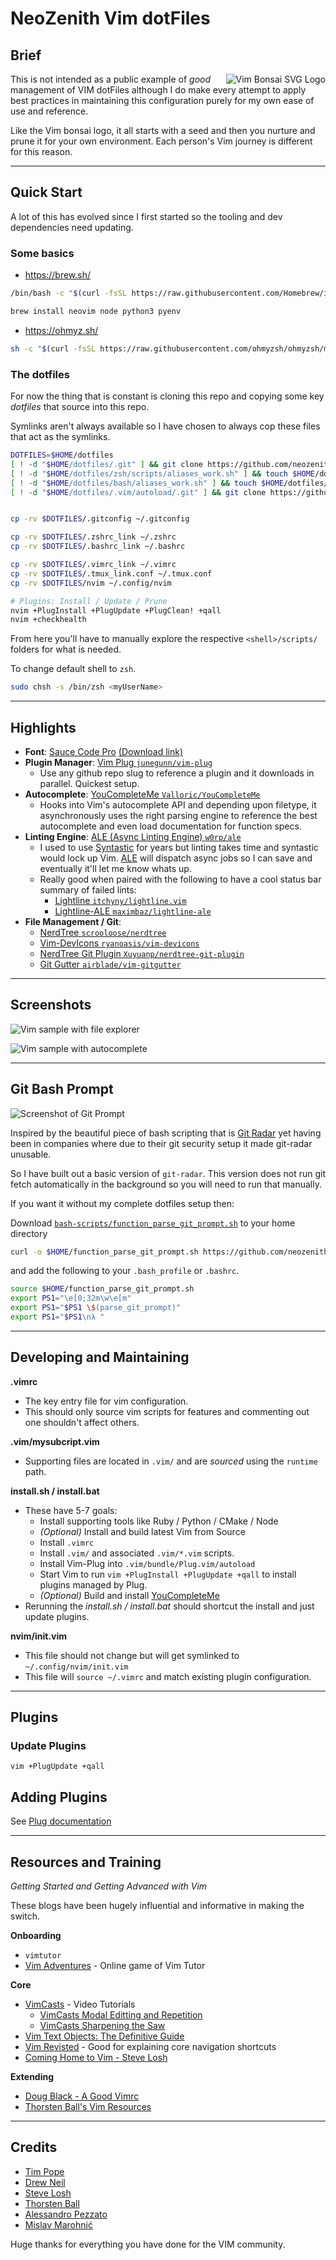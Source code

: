 # NeoZenith Vim dotFiles

## Brief

<img 
  align="right"
  alt="Vim Bonsai SVG Logo"
  src="https://neozenith.github.io/images/vim-bonsai.svg" 
/>

This is not intended as a public example of *good* management of VIM dotFiles 
although I do make every attempt to apply best practices in maintaining this 
configuration purely for my own ease of use and reference. 

Like the Vim bonsai logo, it all starts with a seed and then you nurture 
and prune it for your own environment. Each person's Vim journey is different
for this reason.


----

## Quick Start

A lot of this has evolved since I first started so the tooling and dev dependencies need updating.

### Some basics

 - https://brew.sh/

```sh
/bin/bash -c "$(curl -fsSL https://raw.githubusercontent.com/Homebrew/install/HEAD/install.sh)"
```

```sh
brew install neovim node python3 pyenv
```

- https://ohmyz.sh/

```sh
sh -c "$(curl -fsSL https://raw.githubusercontent.com/ohmyzsh/ohmyzsh/master/tools/install.sh)"
```

### The dotfiles

For now the thing that is constant is cloning this repo and copying some key _dotfiles_ that source into this repo.

Symlinks aren't always available so I have chosen to always cop these files that act as the symlinks.

```sh
DOTFILES=$HOME/dotfiles
[ ! -d "$HOME/dotfiles/.git" ] && git clone https://github.com/neozenith/dotfiles $HOME/dotfiles
[ ! -d "$HOME/dotfiles/zsh/scripts/aliases_work.sh" ] && touch $HOME/dotfiles/zsh/scripts/aliases_work.sh
[ ! -d "$HOME/dotfiles/bash/aliases_work.sh" ] && touch $HOME/dotfiles/scripts/aliases_work.sh
[ ! -d "$HOME/dotfiles/.vim/autoload/.git" ] && git clone https://github.com/junegunn/vim-plug.git $HOME/dotfiles/.vim/autoload


cp -rv $DOTFILES/.gitconfig ~/.gitconfig

cp -rv $DOTFILES/.zshrc_link ~/.zshrc
cp -rv $DOTFILES/.bashrc_link ~/.bashrc

cp -rv $DOTFILES/.vimrc_link ~/.vimrc
cp -rv $DOTFILES/.tmux_link.conf ~/.tmux.conf
cp -rv $DOTFILES/nvim ~/.config/nvim

# Plugins: Install / Update / Prune
nvim +PlugInstall +PlugUpdate +PlugClean! +qall
nvim +checkhealth
```

From here you'll have to manually explore the respective `<shell>/scripts/` folders for what is needed.

To change default shell to `zsh`.

```sh
sudo chsh -s /bin/zsh <myUserName>
```

----

## Highlights

 - **Font**: [Sauce Code Pro][sauce-code-pro] [(Download link)][sauce-code-pro-download]
 - **Plugin Manager**: [Vim Plug `junegunn/vim-plug`][vim-plug]
   - Use any github repo slug to reference a plugin and it downloads in parallel. Quickest setup.
 - **Autocomplete**: [YouCompleteMe `Valloric/YouCompleteMe`][ycm]
   - Hooks into Vim's autocomplete API and depending upon filetype, it asynchronously uses the right parsing engine to reference the best autocomplete and even load documentation for function specs.
 - **Linting Engine**: [ALE (Async Linting Engine) `w0rp/ale`][ale]
   - I used to use [Syntastic][syntastic] for years but linting takes time and syntastic would lock up Vim. [ALE][ale] will dispatch async jobs so I can save and eventually it'll let me know whats up. 
   - Really good when paired with the following to have a cool status bar summary of failed lints:
     - [Lightline `itchyny/lightline.vim`][lightline]
     - [Lightline-ALE `maximbaz/lightline-ale`][lightline-ale]
 - **File Management / Git**:
   - [NerdTree `scrooloose/nerdtree`][nerdtree]
   - [Vim-DevIcons `ryanoasis/vim-devicons`][vim-devicons]
   - [NerdTree Git Plugin `Xuyuanp/nerdtree-git-plugin`][nerdtree-git]
   - [Git Gutter `airblade/vim-gitgutter`][git-gutter]

[sauce-code-pro]: https://github.com/ryanoasis/nerd-fonts/blob/master/patched-fonts/SourceCodePro
[sauce-code-pro-download]: https://github.com/ryanoasis/nerd-fonts/releases/download/v1.2.0/SourceCodePro.zip
[vim-plug]: https://github.com/junegunn/vim-plug
[ycm]: https://github.com/Valloric/YouCompleteMe 
[ale]: https://github.com/w0rp/ale
[syntastic]: https://github.com/vim-syntastic/syntastic
[lightline]: https://github.com/itchyny/lightline.vim
[lightline-ale]: https://github.com/maximbaz/lightline-ale
[nerdtree]: https://github.com/scrooloose/nerdtree
[vim-devicons]: https://github.com/ryanoasis/vim-devicons
[nerdtree-git]: https://github.com/Xuyuanp/nerdtree-git-plugin
[git-gutter]: https://github.com/airblade/vim-gitgutter

----

## Screenshots

![Vim sample with file explorer][sample1]

![Vim sample with autocomplete][sample2]


[sample1]: https://raw.githubusercontent.com/neozenith/vim-dotfiles/master/images/example1.png
[sample2]: https://raw.githubusercontent.com/neozenith/vim-dotfiles/master/images/example2.png

----

## Git Bash Prompt 

![Screenshot of Git Prompt][gitprompt]

Inspired by the beautiful piece of bash scripting that is [Git Radar](https://github.com/michaeldfallen/git-radar) 
yet having been in companies where due to their git security setup it made git-radar unusable.

So I have built out a basic version of `git-radar`. This version does not run 
git fetch automatically in the background so you will need to run that manually.

[gitprompt]: https://raw.githubusercontent.com/neozenith/vim-dotfiles/master/images/git-prompt.png

If you want it without my complete dotfiles setup then: 

Download [`bash-scripts/function_parse_git_prompt.sh`](https://github.com/neozenith/dotfiles/blob/master/bash-scripts/function_parse_git_prompt.sh)
to your home directory 

```bash
curl -o $HOME/function_parse_git_prompt.sh https://github.com/neozenith/dotfiles/blob/master/bash-scripts/function_parse_git_prompt.sh
```

and add the following to your `.bash_profile` or `.bashrc`.

```bash
source $HOME/function_parse_git_prompt.sh
export PS1="\e[0;32m\w\e[m"
export PS1="$PS1 \$(parse_git_prompt)"
export PS1="$PS1\nλ "
```

----

## Developing and Maintaining

**.vimrc**
 - The key entry file for vim configuration. 
 - This should only source vim scripts for features and commenting 
 out one shouldn't affect others. 

**.vim/mysubcript.vim**
 - Supporting files are located in `.vim/` and are *sourced* using the `runtime` 
path.

**install.sh / install.bat**
 - These have 5-7 goals:
   - Install supporting tools like Ruby / Python / CMake / Node
   - *(Optional)* Install and build latest Vim from Source
   - Install `.vimrc`
   - Install `.vim/` and associated `.vim/*.vim` scripts.
   - Install Vim-Plug into `.vim/bundle/Plug.vim/autoload`
   - Start Vim to run `vim +PlugInstall +PlugUpdate +qall` to install 
   plugins managed by Plug.
   - *(Optional)* Build and install [YouCompleteMe][ycm]
 - Rerunning the *install.sh / install.bat* should shortcut the install
 and just update plugins.

 **nvim/init.vim**
  - This file should not change but will get symlinked to `~/.config/nvim/init.vim`
  - This file will `source ~/.vimrc` and match existing plugin configuration.

----
## Plugins
### Update Plugins

```
vim +PlugUpdate +qall
```

## Adding Plugins

See [Plug documentation][plug-docs]

[plug-docs]:  https://github.com/junegunn/vim-plug#example

----
## Resources and Training

_Getting Started and Getting Advanced with Vim_

These blogs have been hugely influential and informative in making the switch.

**Onboarding**

 - `vimtutor`
 - [Vim Adventures][vim-adventures] - Online game of Vim Tutor

**Core**

 - [VimCasts][vimcasts] - Video Tutorials
    - [VimCasts Modal Editting and Repetition][vimcasts-repetition]
    - [VimCasts Sharpening the Saw][vimcasts-sharpeningthesaw]
 - [Vim Text Objects: The Definitive Guide][text-objects]
 - [Vim Revisted][vim-revisited] - Good for explaining core navigation shortcuts
 - [Coming Home to Vim - Steve Losh][coming-home]

**Extending**

 - [Doug Black - A Good Vimrc][dougblack-goodvimrc]
 - [Thorsten Ball's Vim Resources][thorsten-ball-vim-resources]

[vimcasts]: http://vimcasts.org/
[vimcasts-repetition]: http://vimcasts.org/episodes/modal-editing-undo-redo-and-repeat/
[vimcasts-sharpeningthesaw]: http://vimcasts.org/blog/2012/08/on-sharpening-the-saw/
[text-objects]: http://blog.carbonfive.com/2011/10/17/vim-text-objects-the-definitive-guide/
[vim-revisited]: http://mislav.net/2011/12/vim-revisited/
[coming-home]: http://stevelosh.com/blog/2010/09/coming-home-to-vim/
[dougblack-goodvimrc]: https://dougblack.io/words/a-good-vimrc.html
[thorsten-ball-vim-resources]: https://thorstenball.com/blog/2012/07/09/vim-learning-resources/
[vim-adventures]: https://vim-adventures.com/

----

## Credits

 - [Tim Pope](https://github.com/tpope)
 - [Drew Neil](https://github.com/nelstrom)
 - [Steve Losh](https://bitbucket.org/sjl/)
 - [Thorsten Ball](https://github.com/mrnugget) 
 - [Alessandro Pezzato](https://github.com/alepez)
 - [Mislav Marohnić](https://github.com/mislav)

Huge thanks for everything you have done for the VIM community.
